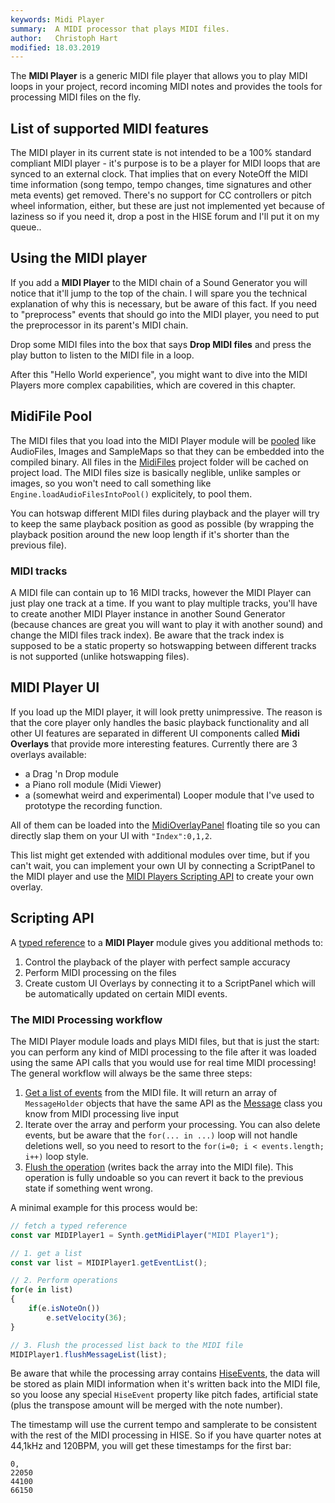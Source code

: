 ```yaml
---
keywords: Midi Player
summary:  A MIDI processor that plays MIDI files.
author:   Christoph Hart
modified: 18.03.2019
---
```


The **MIDI Player** is a generic MIDI file player that allows you to play MIDI loops in your project, record incoming MIDI notes and provides the tools for processing MIDI files on the fly. 

## List of supported MIDI features

The MIDI player in its current state is not intended to be a 100% standard compliant MIDI player - it's purpose is to be a player for MIDI loops that are synced to an external clock. That implies that on every NoteOff the MIDI time information (song tempo, tempo changes, time signatures and other meta events) get removed. There's no support for CC controllers or pitch wheel information, either, but these are just not implemented yet because of laziness so if you need it, drop a post in the HISE forum and I'll put it on my queue..

## Using the MIDI player

If you add a **MIDI Player** to the MIDI chain of a Sound Generator you will notice that it'll jump to the top of the chain. I will spare you the technical explanation of why this is necessary, but be aware of this fact. If you need to "preprocess" events that should go into the MIDI player, you need to put the preprocessor in its parent's MIDI chain.

Drop some MIDI files into the box that says **Drop MIDI files** and press the play button to listen to the MIDI file in a loop.

After this "Hello World experience", you might want to dive into the MIDI Players more complex capabilities, which are covered in this chapter.

## MidiFile Pool

The MIDI files that you load into the MIDI Player module will be [pooled](/working-with-hise/project-management#file-pools) like AudioFiles, Images and SampleMaps so that they can be embedded into the compiled binary. All files in the [MidiFiles](/working-with-hise/project-management/projects-folders/midi-files) project folder will be cached on project load. The MIDI files size is basically neglible, unlike samples or images, so you won't need to call something like `Engine.loadAudioFilesIntoPool()` explicitely, to pool them.

You can hotswap different MIDI files during playback and the player will try to keep the same playback position as good as possible (by wrapping the playback position around the new loop length if it's shorter than the previous file).

### MIDI tracks

A MIDI file can contain up to 16 MIDI tracks, however the MIDI Player can just play one track at a time. If you want to play multiple tracks, you'll have to create another MIDI Player instance in another Sound Generator (because chances are great you will want to play it with another sound) and change the MIDI files track index). Be aware that the track index is supposed to be a static property so hotswapping between different tracks is not supported (unlike hotswapping files).

## MIDI Player UI

If you load up the MIDI player, it will look pretty unimpressive. The reason is that the core player only handles the basic playback functionality and all other UI features are separated in different UI components called **Midi Overlays** that provide more interesting features. Currently there are 3 overlays available:

- a Drag 'n Drop module 
- a Piano roll module (Midi Viewer)
- a (somewhat weird and experimental) Looper module that I've used to prototype the recording function.

All of them can be loaded into the [MidiOverlayPanel](/ui-components/floating-tiles/plugin/midioverlaypanel) floating tile so you can directly slap them on your UI with `"Index":0,1,2`. 

This list might get extended with additional modules over time, but if you can't wait, you can implement your own UI by connecting a ScriptPanel to the MIDI player and use the [MIDI Players Scripting API](/scripting/scripting-api/midiplayer) to create your own overlay.

## Scripting API

A [typed reference](/scripting/scripting-api/midiplayer) to a **MIDI Player** module gives you additional methods to:

1. Control the playback of the player with perfect sample accuracy
2. Perform MIDI processing on the files
3. Create custom UI Overlays by connecting it to a ScriptPanel which will be automatically updated on certain MIDI events.

### The MIDI Processing workflow

The MIDI Player module loads and plays MIDI files, but that is just the start: you can perform any kind of MIDI processing to the file after it was loaded using the same API calls that you would use for real time MIDI processing! The general workflow will always be the same three steps:

1. [Get a list of events](/scripting/scripting-api/midiplayer#geteventlist) from the MIDI file. It will return an array of `MessageHolder` objects that have the same API as the [Message](/scripting/scripting-api/message) class you know from MIDI processing live input
2. Iterate over the array and perform your processing. You can also delete events, but be aware that the `for(... in ...)` loop will not handle deletions well, so you need to resort to the `for(i=0; i < events.length; i++)` loop style.
3. [Flush the operation](/scripting/scripting-api/midiplayer#flushmessagelist) (writes back the array into the MIDI file). This operation is fully undoable so you can revert it back to the previous state if something went wrong.

A minimal example for this process would be:

```javascript
// fetch a typed reference
const var MIDIPlayer1 = Synth.getMidiPlayer("MIDI Player1");

// 1. get a list
const var list = MIDIPlayer1.getEventList();

// 2. Perform operations
for(e in list)
{
    if(e.isNoteOn())
        e.setVelocity(36);
}

// 3. Flush the processed list back to the MIDI file
MIDIPlayer1.flushMessageList(list);
```

Be aware that while the processing array contains [HiseEvents](/glossary/hise-event), the data will be stored as plain MIDI information when it's written back into the MIDI file, so you loose any special `HiseEvent` property like pitch fades, artificial state (plus the transpose amount will be merged with the note number).

The timestamp will use the current tempo and samplerate to be consistent with the rest of the MIDI processing in HISE. So if you have quarter notes at 44,1kHz and 120BPM, you will get these timestamps for the first bar:

```
0,
22050
44100
66150
```



